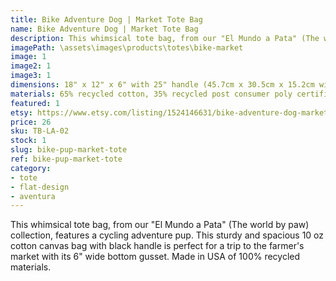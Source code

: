 ```yaml
---
title: Bike Adventure Dog | Market Tote Bag
name: Bike Adventure Dog | Market Tote Bag
description: This whimsical tote bag, from our "El Mundo a Pata" (The world by paw) collection, features a cycling adventure pup. This sturdy and spacious 10 oz cotton canvas bag with black handle is perfect for a trip to the farmer's market with its 6" wide bottom gusset.
imagePath: \assets\images\products\totes\bike-market
image: 1
image2: 1
image3: 1
dimensions: 18" x 12" x 6" with 25" handle (45.7cm x 30.5cm x 15.2cm with 63.5cm handle)
materials: 65% recycled cotton, 35% recycled post consumer poly certified
featured: 1
etsy: https://www.etsy.com/listing/1524146631/bike-adventure-dog-market-tote-bag
price: 26
sku: TB-LA-02
stock: 1
slug: bike-pup-market-tote
ref: bike-pup-market-tote
category:
- tote
- flat-design
- aventura
---
```

This whimsical tote bag, from our "El Mundo a Pata" (The world by paw) collection, features a cycling adventure pup. This sturdy and spacious 10 oz cotton canvas bag with black handle is perfect for a trip to the farmer's market with its 6" wide bottom gusset. Made in USA of 100% recycled materials.